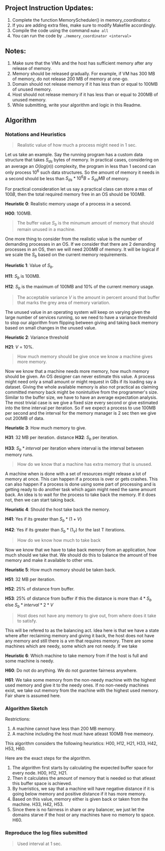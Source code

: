 
## Project Instruction Updates:

1. Complete the function MemoryScheduler() in memory_coordinator.c
2. If you are adding extra files, make sure to modify Makefile accordingly.
3. Compile the code using the command `make all`
4. You can run the code by `./memory_coordinator <interval>`

## Notes:

1. Make sure that the VMs and the host has sufficient memory after any release of memory.
2. Memory should be released gradually. For example, if VM has 300 MB of memory, do not release 200 MB of memory at one-go.
3. Domain should not release memory if it has less than or equal to 100MB of unused memory.
4. Host should not release memory if it has less than or equal to 200MB of unused memory.
5. While submitting, write your algorithm and logic in this Readme.

## Algorithm

### Notations and Heuristics

> Realistic value of how much a process might need in 1 sec.

Let us take an example. Say the running program has a custom data structure that takes $S_{ds}$ bytes of memory. In practical cases, considering on an average an $O(log(n))$ complexity, the program in less than 1 second can only process $10^6$ such data structures. So the amount of memory it needs in a second should be less than $S_{ds}*10^6 B$ = $S_{ds} MB$ of memory.

For practical consideration let us say a practical class can store a max of $100B$, then the total required memory free in an OS should be $100 MB$.

**Heuristic 0**: Realistic memory usage of a process in a second.

**H00**: 100MB.

> The buffer value $S_b$ is the minumum amount of memory that should remain unused in a machine.

One more thing to consider from the realistic value is the number of demanding processes in an OS. If we consider that there are 2 demanding processes in an OS, then we will need $200 MB$ of memory. It will be logical if we scale the $S_b$ based on the current memory requirements.

**Heuristic 1**: Value of $S_b$.

**H11**: $S_b$ is 100MB.

**H12**: $S_b$ is the maximum of 100MB and 10% of the current memory usage.

> The acceptable variance $V$ is the amount in percent around that buffer that marks the grey area of memory variation.

The unused value in an operating system will keep on varying given the large number of services running, so we need to have a variance threshold to stop our algorithm from flipping between giving and taking back memory based on small changes in the unused value.

**Heuristic 2**: Variance threshold

**H21**: $V$ = 10%.

> How much memory should be give once we know a machine gives more memory.

Now we know that a machine needs more memory, how much memory should be given. An OS designer can never estimate this value. A process might need only a small amount or might request in GBs if its loading say a dataset. Giving the whole available memory is also not practical as claiming committed memory back might be nonintuitive from the programmer's size. Similar to the buffer size, we have to have an average expectation analysis. The most trivial case is we give a fixed size every second or give estimated into the time interval per iteration. So if we expect a process to use 100MB per second and the interval for the memory manager is 2 sec then we give out 200MB of data.

**Heuristic 3**: How much memory to give.

**H31**: 32 MB per iteration.
distance
**H32**: $S_b$ per iteration. 

**H33**: $S_b*interval$ per iteration where interval is the interval between memory runs.

> How do we know that a machine has extra memory that is unused.

A machine when is done with a set of resources might release a lot of memory at once. This can happen if a process is over or gets crashes. This can also happen if a process is done using some part of processing and is getting ready to do another task which again might need the same amount back. An idea is to wait for the process to take back the memory. If it does not, then we can start taking back.

**Heuristic 4**: Should the host take back the memory.

**H41**: Yes if its greater than $S_b*(1+V)$

**H42**: Yes if its greater than $S_b*(1_V)$ for the last T iterations.

> How do we know how much to take back 

Now we know that we have to take back memory from an application, how much should we take that. We should do this to balance the amount of free memory and make it available to other vms. 

**Heuristic 5**: How much memory should be taken back.

**H51**: 32 MB per iteration.

**H52**: 25% of distance from buffer.

**H53**: 25% of distance from buffer if this the distance is more than $4*S_b$ else $S_b*interval*2*V$

> Host does not have any memory to give out, from where does it take to satisfy.

This will be refered to as the balancing act. Idea here is that we have a state where after reclaiming memory and giving it back, the host does not have any memory and still there is a vm that requires memory. There are some machines which are needy, some which are not needy. If we take 

**Heuristic 6**: Which machine to take memory from if the host is full and some machine is needy.

**H60**: Do not do anything. We do not gurantee fairness anywhere.

**H61**: We take some memory from the non-needy machine with the highest used memory and give it to the needy ones. If no non-needy machines exist, we take out memory from the machine with the highest used memory. Fair share is assumed here.

### Algorithm Sketch

Restrictions:
1. A machine cannot have less than 200 MB memory.
2. A machine including the host must have atleast 100MB free memeory.

This algorithm considers the following heuristics: H00, H12, H21, H33, H42, H53, H60.

Here are the exact steps for the algorithm.
1. The algorithm first starts by calculating the expected buffer space for every node. H00, H12, H21.
2. Then it calculates the amount of memory that is needed so that atleast this buffer space is achieved.
3. By hueristics, we say that a machine will have negative distance if it is going below memory and positive distance if it has more memory.
4. Based on this value, memory either is given back or taken from the machine. H33, H42, H53.
5. Since there is no fairness in share or any balancer, we just let the domains starve if the host or any machines have no memory to space. H60.


### Reproduce the log files submitted

> Used interval at 1 sec.